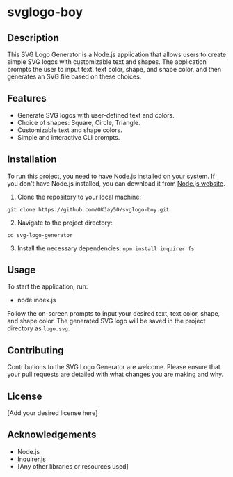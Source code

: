 # svglogo-boy


## Description

This SVG Logo Generator is a Node.js application that allows users to create simple SVG logos with customizable text and shapes. The application prompts the user to input text, text color, shape, and shape color, and then generates an SVG file based on these choices.

## Features

- Generate SVG logos with user-defined text and colors.
- Choice of shapes: Square, Circle, Triangle.
- Customizable text and shape colors.
- Simple and interactive CLI prompts.

## Installation

To run this project, you need to have Node.js installed on your system. If you don't have Node.js installed, you can download it from [Node.js website](https://nodejs.org/).

1. Clone the repository to your local machine:

 `git clone https://github.com/OKJay50/svglogo-boy.git `



2. Navigate to the project directory:

 ` cd svg-logo-generator `



3. Install the necessary dependencies:
  ` npm install inquirer fs `




## Usage

To start the application, run:


- node index.js




Follow the on-screen prompts to input your desired text, text color, shape, and shape color. The generated SVG logo will be saved in the project directory as `logo.svg`.

## Contributing

Contributions to the SVG Logo Generator are welcome. Please ensure that your pull requests are detailed with what changes you are making and why.

## License

[Add your desired license here]

## Acknowledgements

- Node.js
- Inquirer.js
- [Any other libraries or resources used]
